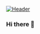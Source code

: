 [![Header](https://raw.githubusercontent.com/EricRamsay/eramsay20/eramsay20/readme_header.png "Header")](https://github.com/eramsay20/eramsay20/blob/main/Website%20Banner%20-%20Main%20Page%20GIF.png)


### Hi there 👋

<!--
**eramsay20/eramsay20** is a ✨ _special_ ✨ repository because its `README.md` (this file) appears on your GitHub profile.

Here are some ideas to get you started:

- 🔭 I’m currently working on ...
- 🌱 I’m currently learning ...
- 👯 I’m looking to collaborate on ...
- 🤔 I’m looking for help with ...
- 💬 Ask me about ...
- 📫 How to reach me: ...
- 😄 Pronouns: ...
- ⚡ Fun fact: ...
-->
